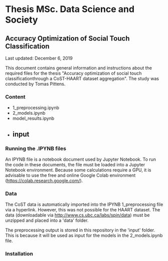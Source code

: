 # Thesis MSc. Data Science and Society
## Accuracy Optimization of Social Touch Classification
Last updated: December 6, 2019

This document contains general information and instructions about the required files for the thesis "Accuracy optimization of social touch classificationthrough a CoST-HAART dataset aggregation". The study was conducted by Tomas Pittens.

### Content

- 1_preprocessing.ipynb
- 2_models.ipynb
- model_results.ipynb
- input
  - 

### Running the .IPYNB files

An IPYNB file is a notebook document used by Jupyter Notebook. To run the code in these documents, the file must be loaded into a Jupyter Notebook environment. Because some calculations require a GPU, it is advisable to use the free and online Google Colab environment (https://colab.research.google.com/). 

### Data

The CoST data is automatically imported into the IPYNB 1_preprocessing file via a hyperlink. However, this was not possible for the HAART dataset. The data (downloadable via http://www.cs.ubc.ca/labs/spin/data) must be unzipped and placed into a 'data' folder.

The preprocessing output is stored in this repository in the 'input' folder. This is because it will be used as input for the models in the 2_models.ipynb file.

### Installation


